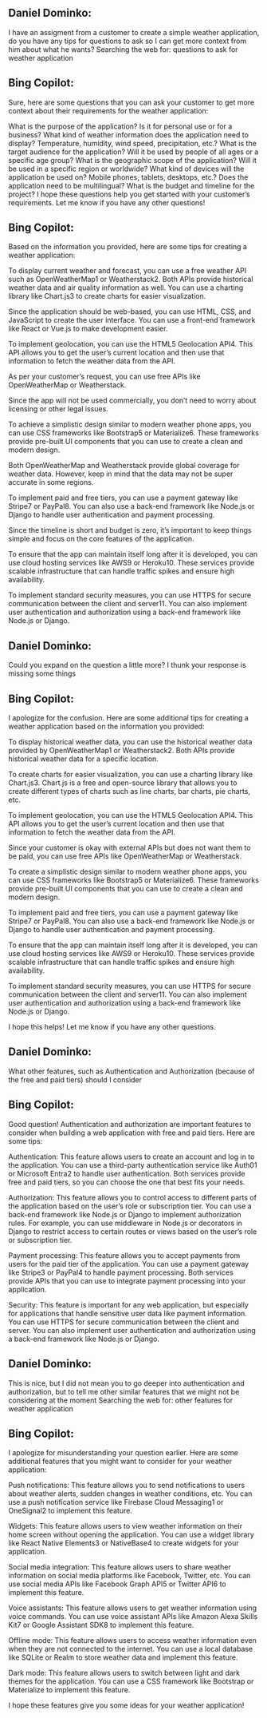Daniel Dominko: 
---


I have an assigment from a customer to create a simple weather application, do you have any tips for questions to ask so I can get more context from him about what he wants?
Searching the web for: questions to ask for weather application

Bing Copilot: 
---


Sure, here are some questions that you can ask your customer to get more context about their requirements for the weather application:

What is the purpose of the application? Is it for personal use or for a business?
What kind of weather information does the application need to display? Temperature, humidity, wind speed, precipitation, etc.?
What is the target audience for the application? Will it be used by people of all ages or a specific age group?
What is the geographic scope of the application? Will it be used in a specific region or worldwide?
What kind of devices will the application be used on? Mobile phones, tablets, desktops, etc.?
Does the application need to be multilingual?
What is the budget and timeline for the project?
I hope these questions help you get started with your customer’s requirements. Let me know if you have any other questions!

Bing Copilot: 
---


Based on the information you provided, here are some tips for creating a weather application:

To display current weather and forecast, you can use a free weather API such as OpenWeatherMap1 or Weatherstack2. Both APIs provide historical weather data and air quality information as well. You can use a charting library like Chart.js3 to create charts for easier visualization.

Since the application should be web-based, you can use HTML, CSS, and JavaScript to create the user interface. You can use a front-end framework like React or Vue.js to make development easier.

To implement geolocation, you can use the HTML5 Geolocation API4. This API allows you to get the user’s current location and then use that information to fetch the weather data from the API.

As per your customer’s request, you can use free APIs like OpenWeatherMap or Weatherstack.

Since the app will not be used commercially, you don’t need to worry about licensing or other legal issues.

To achieve a simplistic design similar to modern weather phone apps, you can use CSS frameworks like Bootstrap5 or Materialize6. These frameworks provide pre-built UI components that you can use to create a clean and modern design.

Both OpenWeatherMap and Weatherstack provide global coverage for weather data. However, keep in mind that the data may not be super accurate in some regions.

To implement paid and free tiers, you can use a payment gateway like Stripe7 or PayPal8. You can also use a back-end framework like Node.js or Django to handle user authentication and payment processing.

Since the timeline is short and budget is zero, it’s important to keep things simple and focus on the core features of the application.

To ensure that the app can maintain itself long after it is developed, you can use cloud hosting services like AWS9 or Heroku10. These services provide scalable infrastructure that can handle traffic spikes and ensure high availability.

To implement standard security measures, you can use HTTPS for secure communication between the client and server11. You can also implement user authentication and authorization using a back-end framework like Node.js or Django.

Daniel Dominko: 
---


Could you expand on the question a little more? I thunk your response is missing some things

Bing Copilot: 
---


I apologize for the confusion. Here are some additional tips for creating a weather application based on the information you provided:

To display historical weather data, you can use the historical weather data provided by OpenWeatherMap1 or Weatherstack2. Both APIs provide historical weather data for a specific location.

To create charts for easier visualization, you can use a charting library like Chart.js3. Chart.js is a free and open-source library that allows you to create different types of charts such as line charts, bar charts, pie charts, etc.

To implement geolocation, you can use the HTML5 Geolocation API4. This API allows you to get the user’s current location and then use that information to fetch the weather data from the API.

Since your customer is okay with external APIs but does not want them to be paid, you can use free APIs like OpenWeatherMap or Weatherstack.

To create a simplistic design similar to modern weather phone apps, you can use CSS frameworks like Bootstrap5 or Materialize6. These frameworks provide pre-built UI components that you can use to create a clean and modern design.

To implement paid and free tiers, you can use a payment gateway like Stripe7 or PayPal8. You can also use a back-end framework like Node.js or Django to handle user authentication and payment processing.

To ensure that the app can maintain itself long after it is developed, you can use cloud hosting services like AWS9 or Heroku10. These services provide scalable infrastructure that can handle traffic spikes and ensure high availability.

To implement standard security measures, you can use HTTPS for secure communication between the client and server11. You can also implement user authentication and authorization using a back-end framework like Node.js or Django.

I hope this helps! Let me know if you have any other questions.

Daniel Dominko: 
---


What other features, such as Authentication and Authorization (because of the free and paid tiers) should I consider

Bing Copilot: 
---


Good question! Authentication and authorization are important features to consider when building a web application with free and paid tiers. Here are some tips:

Authentication: This feature allows users to create an account and log in to the application. You can use a third-party authentication service like Auth01 or Microsoft Entra2 to handle user authentication. Both services provide free and paid tiers, so you can choose the one that best fits your needs.

Authorization: This feature allows you to control access to different parts of the application based on the user’s role or subscription tier. You can use a back-end framework like Node.js or Django to implement authorization rules. For example, you can use middleware in Node.js or decorators in Django to restrict access to certain routes or views based on the user’s role or subscription tier.

Payment processing: This feature allows you to accept payments from users for the paid tier of the application. You can use a payment gateway like Stripe3 or PayPal4 to handle payment processing. Both services provide APIs that you can use to integrate payment processing into your application.

Security: This feature is important for any web application, but especially for applications that handle sensitive user data like payment information. You can use HTTPS for secure communication between the client and server. You can also implement user authentication and authorization using a back-end framework like Node.js or Django.

Daniel Dominko: 
---


This is nice, but I did not mean you to go deeper into authentication and authorization, but to tell me other similar features that we might not be considering at the moment
Searching the web for: other features for weather application

Bing Copilot: 
---


I apologize for misunderstanding your question earlier. Here are some additional features that you might want to consider for your weather application:

Push notifications: This feature allows you to send notifications to users about weather alerts, sudden changes in weather conditions, etc. You can use a push notification service like Firebase Cloud Messaging1 or OneSignal2 to implement this feature.

Widgets: This feature allows users to view weather information on their home screen without opening the application. You can use a widget library like React Native Elements3 or NativeBase4 to create widgets for your application.

Social media integration: This feature allows users to share weather information on social media platforms like Facebook, Twitter, etc. You can use social media APIs like Facebook Graph API5 or Twitter API6 to implement this feature.

Voice assistants: This feature allows users to get weather information using voice commands. You can use voice assistant APIs like Amazon Alexa Skills Kit7 or Google Assistant SDK8 to implement this feature.

Offline mode: This feature allows users to access weather information even when they are not connected to the internet. You can use a local database like SQLite or Realm to store weather data and implement this feature.

Dark mode: This feature allows users to switch between light and dark themes for the application. You can use a CSS framework like Bootstrap or Materialize to implement this feature.

I hope these features give you some ideas for your weather application!
